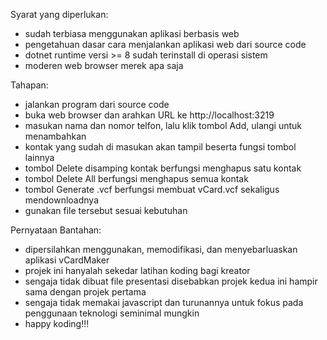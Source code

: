Syarat yang diperlukan:
- sudah terbiasa menggunakan aplikasi berbasis web
- pengetahuan dasar cara menjalankan aplikasi web dari source code
- dotnet runtime versi >= 8 sudah terinstall di operasi sistem
- moderen web browser merek apa saja

Tahapan:
- jalankan program dari source code
- buka web browser dan arahkan URL ke http://localhost:3219
- masukan nama dan nomor telfon, lalu klik tombol Add, ulangi untuk menambahkan
- kontak yang sudah di masukan akan tampil beserta fungsi tombol lainnya
- tombol Delete disamping kontak berfungsi menghapus satu kontak
- tombol Delete All berfungsi menghapus semua kontak
- tombol Generate .vcf berfungsi membuat vCard.vcf sekaligus mendownloadnya
- gunakan file tersebut sesuai kebutuhan

Pernyataan Bantahan:
- dipersilahkan menggunakan, memodifikasi, dan menyebarluaskan aplikasi vCardMaker
- projek ini hanyalah sekedar latihan koding bagi kreator
- sengaja tidak dibuat file presentasi disebabkan projek kedua ini hampir sama dengan projek pertama
- sengaja tidak memakai javascript dan turunannya untuk fokus pada penggunaan teknologi seminimal mungkin
- happy koding!!!
